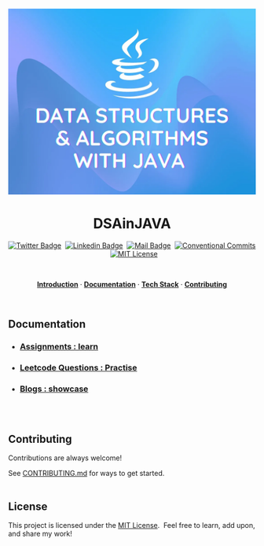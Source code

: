 <a href="https://courses.chaicode.com/">
  <p align=center>
    <img width = "800px" alt="Jio Network blocking the view? Network switch reveals the magic!" src="./assets/Learn-DSA-with-Java-Image.webp">
  <p>
</a>
<h1 align="center">DSAinJAVA</h1>

<!-- Social Media Links -->
<div align= center>

[![Twitter Badge](https://img.shields.io/badge/-@harrry1414-1ca0f1?style=social&labelColor=red&logo=x&logoColor=black&link=https://twitter.com/harrry1414)](https://twitter.com/harrry1414)&nbsp;&nbsp;[![Linkedin Badge](https://img.shields.io/badge/@harrry1414-0e76a8)](https://www.linkedin.com/in/harrry1414/)&nbsp;&nbsp;[![Mail Badge](https://img.shields.io/badge/-hari1414@gmail.com-c0392b?style=flat&labelColor=c0392b&logo=gmail&logoColor=pink)](mailto:hari1414@gmail.com)&nbsp;&nbsp;[![Conventional Commits](https://img.shields.io/badge/Conventional%20Commits-1.0.0-%23FE5196?logo=conventionalcommits&logoColor=white)](https://conventionalcommits.org)&nbsp;&nbsp;[![MIT License](https://img.shields.io/badge/License-MIT-green.svg)](https://choosealicense.com/licenses/mit/)

</div>

<br>

<p align="center">
  <a href="#introduction"><strong>Introduction</strong></a> ·
  <a href="#documentation"><strong>Documentation</strong></a> ·
  <a href="#tech-stack"><strong>Tech Stack</strong></a> · 
  <a href="#contributing"><strong>Contributing</strong></a> 
</p>
</br>



## Documentation

- ### [Assignments : learn](./assignments/README.md)

- ### [Leetcode Questions : Practise](./LeetcodeQuestions/README.md)

- ### [Blogs : showcase](./Blogs/readme.md)
</br>


</br>

## Contributing

Contributions are always welcome!

See [CONTRIBUTING.md](./CONTRIBUTING.md) for ways to get started.
</br></br>

## License

This project is licensed under the [MIT License](./LICENSE). &nbsp;Feel free to learn, add upon, and share my work!
